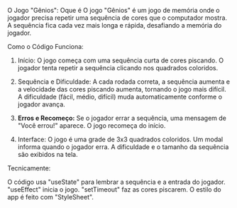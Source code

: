 
O Jogo "Gênios":
Oque é
O jogo "Gênios"
é um jogo de memória onde o jogador precisa repetir uma sequência de cores que o computador mostra. A sequência fica cada vez mais longa e rápida, desafiando a memória do jogador.

Como o Código Funciona:
1.  Início:
    O jogo começa com uma sequência curta de cores piscando.
    O jogador tenta repetir a sequência clicando nos quadrados coloridos.

2.  Sequência e Dificuldade:
    A cada rodada correta, a sequência aumenta e a velocidade das cores piscando aumenta, tornando o jogo mais difícil.
    A dificuldade (fácil, médio, difícil) muda automaticamente conforme o jogador avança.

3.  **Erros e Recomeço:**
Se o jogador errar a sequência, uma mensagem de "Você errou!" aparece.
 O jogo recomeça do início.

4.  Interface:
    O jogo é uma grade de 3x3 quadrados coloridos.
     Um modal informa quando o jogador erra.
     A dificuldade e o tamanho da sequência são exibidos na tela.

Tecnicamente:

 O código usa "useState" para lembrar a sequência e a entrada do jogador.
 "useEffect" inicia o jogo.
"setTimeout" faz as cores piscarem.
 O estilo do app é feito com "StyleSheet".
